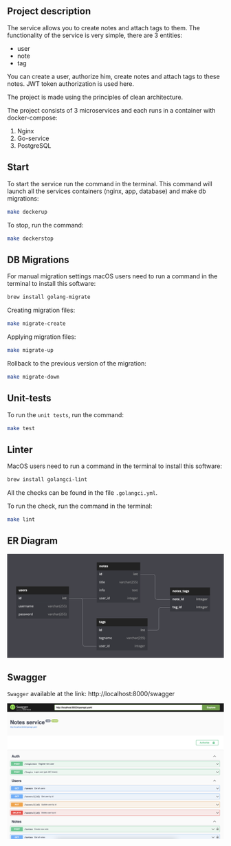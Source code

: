 ## Project description
The service allows you to create notes and attach tags to them.
The functionality of the service is very simple, there are 3 entities:
- user
- note
- tag

You can create a user, authorize him, create notes and attach tags to these notes.
JWT token authorization is used here.

The project is made using the principles of clean architecture.

The project consists of 3 microservices and each runs in a container with docker-compose:
1. Nginx
2. Go-service
3. PostgreSQL

## Start
To start the service run the command in the terminal. This command will launch all the services containers (nginx, app, database) and make db migrations:
```bash
make dockerup
```

To stop, run the command:
```bash
make dockerstop
```

## DB Migrations
For manual migration settings macOS users need to run a command in the terminal to install this software:
```bash
brew install golang-migrate
```
Creating migration files:
```bash
make migrate-create
```
Applying migration files:
```bash
make migrate-up
```
Rollback to the previous version of the migration:
```bash
make migrate-down
```

## Unit-tests
To run the `unit tests`, run the command:
```bash
make test
```

## Linter
MacOS users need to run a command in the terminal to install this software:
```bash
brew install golangci-lint
```
All the checks can be found in the file `.golangci.yml`.

To run the check, run the command in the terminal:
```bash
make lint
```

## ER Diagram
<p align="left">
    <img src="assets/er.png" width="700">
</p>

## Swagger
`Swagger` available at the link: http://localhost:8000/swagger
<p align="left">
    <img src="assets/swagger.png" width="700">
</p>